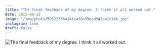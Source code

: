 ```yaml
---
title: "The final feedback of my degree. I think it all worked out."
date: 2015-06-12
image: "/img/photo/59622336a14fc4f8a59ead54fea1c146.jpg"
instagram: true
draft: false
---
```


![The final feedback of my degree. I think it all worked out.](/img/photo/59622336a14fc4f8a59ead54fea1c146.jpg)
